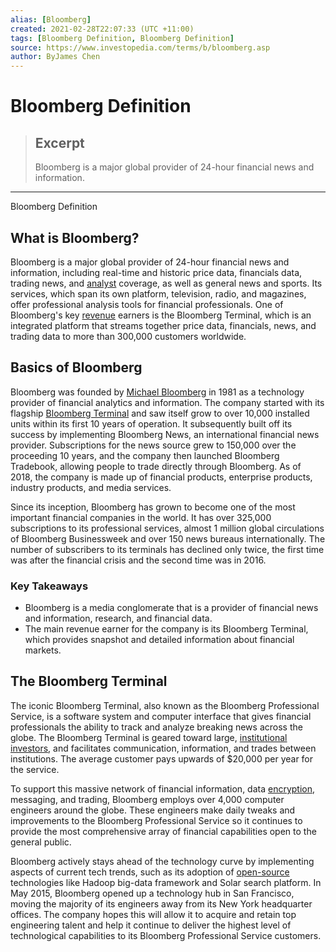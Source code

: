 ```yaml
---
alias: [Bloomberg]
created: 2021-02-28T22:07:33 (UTC +11:00)
tags: [Bloomberg Definition, Bloomberg Definition]
source: https://www.investopedia.com/terms/b/bloomberg.asp
author: ByJames Chen
---
```


# Bloomberg Definition

> ## Excerpt
> Bloomberg is a major global provider of 24-hour financial news and information.

---

Bloomberg Definition
## What is Bloomberg?

Bloomberg is a major global provider of 24-hour financial news and information, including real-time and historic price data, financials data, trading news, and [analyst](https://www.investopedia.com/terms/a/analyst.asp) coverage, as well as general news and sports. Its services, which span its own platform, television, radio, and magazines, offer professional analysis tools for financial professionals. One of Bloomberg's key [revenue](https://www.investopedia.com/terms/r/revenue.asp) earners is the Bloomberg Terminal, which is an integrated platform that streams together price data, financials, news, and trading data to more than 300,000 customers worldwide.

## Basics of Bloomberg

Bloomberg was founded by [Michael Bloomberg](https://www.investopedia.com/terms/m/michael-bloomberg.asp) in 1981 as a technology provider of financial analytics and information. The company started with its flagship [Bloomberg Terminal](https://www.investopedia.com/terms/b/bloomberg_terminal.asp) and saw itself grow to over 10,000 installed units within its first 10 years of operation. It subsequently built off its success by implementing Bloomberg News, an international financial news provider. Subscriptions for the news source grew to 150,000 over the proceeding 10 years, and the company then launched Bloomberg Tradebook, allowing people to trade directly through Bloomberg. As of 2018, the company is made up of financial products, enterprise products, industry products, and media services.

Since its inception, Bloomberg has grown to become one of the most important financial companies in the world. It has over 325,000 subscriptions to its professional services, almost 1 million global circulations of Bloomberg Businessweek and over 150 news bureaus internationally. The number of subscribers to its terminals has declined only twice, the first time was after the financial crisis and the second time was in 2016.

### Key Takeaways

-   Bloomberg is a media conglomerate that is a provider of financial news and information, research, and financial data.
-   The main revenue earner for the company is its Bloomberg Terminal, which provides snapshot and detailed information about financial markets.

## The Bloomberg Terminal

The iconic Bloomberg Terminal, also known as the Bloomberg Professional Service, is a software system and computer interface that gives financial professionals the ability to track and analyze breaking news across the globe. The Bloomberg Terminal is geared toward large, [institutional investors](https://www.investopedia.com/terms/i/institutionalinvestor.asp), and facilitates communication, information, and trades between institutions. The average customer pays upwards of $20,000 per year for the service.

To support this massive network of financial information, data [encryption](https://www.investopedia.com/terms/e/encryption.asp), messaging, and trading, Bloomberg employs over 4,000 computer engineers around the globe. These engineers make daily tweaks and improvements to the Bloomberg Professional Service so it continues to provide the most comprehensive array of financial capabilities open to the general public.

Bloomberg actively stays ahead of the technology curve by implementing aspects of current tech trends, such as its adoption of [open-source](https://www.investopedia.com/terms/o/open-source.asp) technologies like Hadoop big-data framework and Solar search platform. In May 2015, Bloomberg opened up a technology hub in San Francisco, moving the majority of its engineers away from its New York headquarter offices. The company hopes this will allow it to acquire and retain top engineering talent and help it continue to deliver the highest level of technological capabilities to its Bloomberg Professional Service customers.
